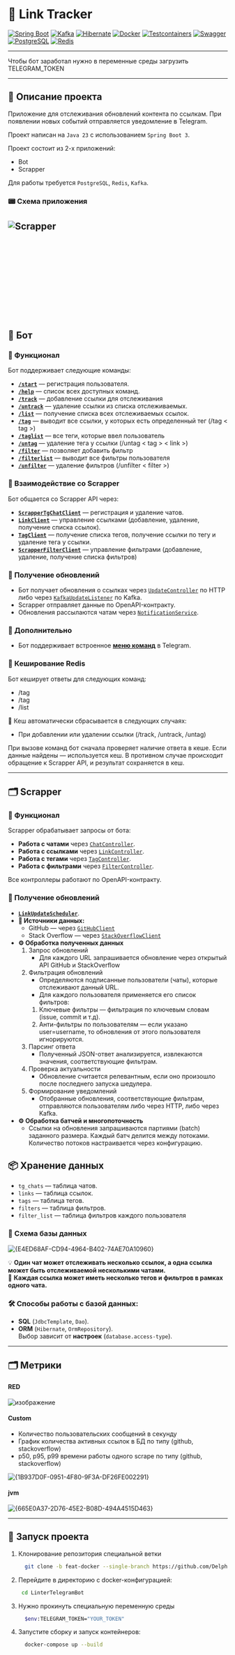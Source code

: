 # 📌 Link Tracker

[![Spring Boot](https://img.shields.io/badge/Spring%20Boot-logo-6DB33F?logo=spring)](https://spring.io/projects/spring-boot)
[![Kafka](https://img.shields.io/badge/Apache%20Kafka-logo-000?logo=apachekafka)](https://kafka.apache.org/)
[![Hibernate](https://img.shields.io/badge/Hibernate-logo-59666C?logo=hibernate)](https://hibernate.org/)
[![Docker](https://img.shields.io/badge/Docker-logo-2496ED?logo=docker)](https://www.docker.com/)
[![Testcontainers](https://img.shields.io/badge/Testcontainers-logo-000?logo=testcontainers)](https://testcontainers.com/)
[![Swagger](https://img.shields.io/badge/Swagger-logo-85EA2D?logo=swagger)](https://swagger.io/)
[![PostgreSQL](https://img.shields.io/badge/PostgreSQL-logo-336791?logo=postgresql)](https://www.postgresql.org/)
[![Redis](https://img.shields.io/badge/Redis-logo-DC382D?logo=redis)](https://redis.io/)

----

Чтобы бот заработал нужно в переменные среды загрузить TELEGRAM_TOKEN

----

## 📝 Описание проекта

Приложение для отслеживания обновлений контента по ссылкам.
При появлении новых событий отправляется уведомление в Telegram.

Проект написан на `Java 23` с использованием `Spring Boot 3`.

Проект состоит из 2-х приложений:
* Bot
* Scrapper

Для работы требуется `PostgreSQL`, `Redis`, `Kafka`.

### 📟 Схема приложения 
![Scrapper](https://github.com/user-attachments/assets/0a9cfa67-9f31-456f-a24d-24fbec93654e)<svg version="1.1" xmlns="http://www.w3.org/2000/svg" viewBox="0 0 7200.790836764663 2795.6894500653675" width="7200.790836764663" height="2795.6894500653675" class="excalidraw-svg">
---

## 🤖 Бот

### 📌 Функционал

Бот поддерживает следующие команды:

- [**`/start`**](https://github.com/Delphington/LinterBot/blob/main/bot/src/main/java/backend/academy/bot/command/helper/StartCommand.java) — регистрация пользователя.
- [**`/help`**](https://github.com/Delphington/LinterBot/blob/main/bot/src/main/java/backend/academy/bot/command/helper/HelpCommand.java) — список всех доступных команд.
- [**`/track`**](https://github.com/Delphington/LinterBot/blob/main/bot/src/main/java/backend/academy/bot/command/link/TrackCommand.java) — добавление ссылки для отслеживания 
- [**`/untrack`**](https://github.com/Delphington/LinterBot/blob/main/bot/src/main/java/backend/academy/bot/command/link/UntrackCommand.java) — удаление ссылки из списка отслеживаемых.
- [**`/list`**](https://github.com/Delphington/LinterBot/blob/main/bot/src/main/java/backend/academy/bot/command/link/ListCommand.java) — получение списка всех отслеживаемых ссылок.
- [**`/tag`**](https://github.com/Delphington/LinterBot/blob/main/bot/src/main/java/backend/academy/bot/command/tag/TagCommand.java) — выводит все ссылки, у которых есть определенный тег (/tag < tag >)
- [**`/taglist`**](https://github.com/Delphington/LinterBot/blob/main/bot/src/main/java/backend/academy/bot/command/tag/TagListCommand.java) — все теги, которые ввел пользователь
- [**`/untag`**](https://github.com/Delphington/LinterBot/blob/main/bot/src/main/java/backend/academy/bot/command/tag/UnTagCommand.java) — удаление тега у ссылки (/untag < tag > < link >)
- [**`/filter`**](https://github.com/Delphington/LinterBot/blob/main/bot/src/main/java/backend/academy/bot/command/filter/FilterCommand.java) — позволяет добавить фильтр
- [**`/filterlist`**](https://github.com/Delphington/LinterBot/blob/main/bot/src/main/java/backend/academy/bot/command/filter/FilterListCommand.java) — выводит все фильтры пользователя
- [**`/unfilter`**](https://github.com/Delphington/LinterBot/blob/main/bot/src/main/java/backend/academy/bot/command/filter/UnFilterCommand.java) — удаление фильтров (/unfilter < filter >)


### 🔄 Взаимодействие со Scrapper

Бот общается со Scrapper API через:
- [**`ScrapperTgChatClient`**](https://github.com/Delphington/LinterBot/blob/main/bot/src/main/java/backend/academy/bot/client/chat/ScrapperTgChatClientImpl.java) — регистрация и удаление чатов.
- [**`LinkClient`**](https://github.com/Delphington/LinterBot/blob/main/bot/src/main/java/backend/academy/bot/client/link/ScrapperLinkClientImpl.java) — управление ссылками (добавление, удаление, получение списка ссылок).
- [**`TagClient`**](https://github.com/Delphington/LinterBot/blob/main/bot/src/main/java/backend/academy/bot/client/tag/ScrapperTagClientImpl.java) — получение списка тегов, получение ссылки по тегу и удаление тега у ссылки.
- [**`ScrapperFilterClient`**](https://github.com/Delphington/LinterBot/blob/main/bot/src/main/java/backend/academy/bot/client/filter/ScrapperFilterClientImpl.java) — управление фильтрами (добавление, удаление, получение списка фильтров)

### 📩 Получение обновлений

- Бот получает обновления о ссылках через [`UpdateController`](https://github.com/Delphington/LinterBot/blob/main/bot/src/main/java/backend/academy/bot/api/controller/UpdateController.java) по HTTP либо через [`KafkaUpdateListener`](https://github.com/Delphington/LinterBot/blob/main/bot/src/main/java/backend/academy/bot/kafka/client/KafkaLinkUpdateListener.java) по Kafka.
- Scrapper отправляет данные по OpenAPI-контракту.
- Обновления рассылаются чатам через [`NotificationService`](https://github.com/Delphington/LinterBot/blob/main/bot/src/main/java/backend/academy/bot/notification/NotificationService.java).

### 📜 Дополнительно

- Бот поддерживает встроенное [**меню команд**](https://github.com/Delphington/LinterBot/blob/main/bot/src/main/java/backend/academy/bot/processor/UserMessageProcessor.java) в Telegram.

### 🧠 Кеширование Redis

Бот кеширует ответы для следующих команд:
- /tag
- /tag <tag>
- /list

🔄 Кеш автоматически сбрасывается в следующих случаях:
- При добавлении или удалении ссылки (/track, /untrack, /untag)

При вызове команд бот сначала проверяет наличие ответа в кеше. Если данные найдены — используется кеш. В противном случае происходит обращение к Scrapper API, и результат сохраняется в кеш.

---

## 🗂️ Scrapper

### 📌 Функционал

Scrapper обрабатывает запросы от бота:
- **Работа с чатами** через [`ChatController`](https://github.com/Delphington/LinterBot/blob/main/scrapper/src/main/java/backend/academy/scrapper/controller/ChatController.java).
- **Работа с ссылками** через [`LinkController`](https://github.com/Delphington/LinterBot/blob/main/scrapper/src/main/java/backend/academy/scrapper/controller/LinkController.java).
- **Работа с тегами** через [`TagController`](https://github.com/Delphington/LinterBot/blob/main/scrapper/src/main/java/backend/academy/scrapper/controller/TagController.java).
- **Работа с фильтрами** через [`FilterController`](https://github.com/Delphington/LinterBot/blob/main/scrapper/src/main/java/backend/academy/scrapper/controller/FilterController.java).

Все контроллеры работают по OpenAPI-контракту.

### 🔄 Получение обновлений

- [**`LinkUpdateScheduler`**](https://github.com/Delphington/LinterBot/blob/main/scrapper/src/main/java/backend/academy/scrapper/scheduler/LinkUpdaterScheduler.java).
- **📡 Источники данных:**
    - GitHub — через [`GitHubClient`](https://github.com/Delphington/LinterBot/blob/main/scrapper/src/main/java/backend/academy/scrapper/tracker/client/GitHubClient.java)
    - Stack Overflow — через [`StackOverflowClient`](https://github.com/Delphington/LinterBot/blob/main/scrapper/src/main/java/backend/academy/scrapper/tracker/client/StackOverFlowClient.java)
- **⚙️ Обработка полученных данных**
    1. Запрос обновлений
        - Для каждого URL запрашивается обновление через открытый API GitHub и StackOverflow
    2. Фильтрация обновлений
        - Определяются подписанные пользователи (чаты), которые отслеживают данный URL.
        - Для каждого пользователя применяется его список фильтров:
        1. Ключевые фильтры — фильтрация по ключевым словам (issue, commit и т.д).
        2. Анти-фильтры по пользователям — если указано user=username, то обновления от этого пользователя игнорируются.
    3. Парсинг ответа
        - Полученный JSON-ответ анализируется, извлекаются значения, соответствующие фильтрам.
    4. Проверка актуальности
        - Обновление считается релевантным, если оно произошло после последнего запуска шедулера.
    5. Формирование уведомлений
        - Отобранные обновления, соответствующие фильтрам, отправляются пользователям либо через HTTP, либо через Kafka.
- **⚙️ Обработка батчей и многопоточность**
    - Ссылки на обновления запрашиваются партиями (batch) заданного размера. Каждый батч делится между потоками. Количество потоков настраивается через конфигурацию.

## 📦 Хранение данных

- `tg_chats` — таблица чатов.
- `links` — таблица ссылок.
- `tags` — таблица тегов.
- `filters` — таблица фильтров.
- `filter_list` — таблица фильтров каждого пользователя

### 📌 Схема базы данных

![{E4ED68AF-CD94-4964-B402-74AE70A10960}](https://github.com/user-attachments/assets/26e0773b-61db-41fb-b696-01e68d824b3a)

💡 **Один чат может отслеживать несколько ссылок, а одна ссылка может быть отслеживаемой несколькими чатами.**  
📌 **Каждая ссылка может иметь несколько тегов и фильтров в рамках одного чата.**

### 🛠 Способы работы с базой данных:

- **SQL** (`JdbcTemplate`, `Dao`).
- **ORM** (`Hibernate`, `OrmRepository`).  
  Выбор зависит от **настроек** (`database.access-type`).

----


## 🗂️ Метрики

#### RED
![изображение](https://github.com/user-attachments/assets/e242b8e5-34e5-406f-9ee3-761fd25a7d87)

#### Custom
  - Количество пользовательских сообщений в секунду
  - График количества активных ссылок в БД по типу (github, stackoverflow)
  - p50, p95, p99 времени работы одного scrape по типу (github, stackoverflow)

![{1B937D0F-0951-4F80-9F3A-DF26FE002291}](https://github.com/user-attachments/assets/bf593a10-19ca-41dd-a3e4-ef42d0c78a20)

#### jvm
![{665E0A37-2D76-45E2-B08D-494A4515D463}](https://github.com/user-attachments/assets/57d6604c-28c4-419a-9f70-77d19927c95f)


---


## 🚀 Запуск проекта

1. Клонирование репозитория специальной ветки
    ```bash
      git clone -b feat-docker --single-branch https://github.com/Delphington/LinterBot
    ```

2. Перейдите в директорию с docker-конфигурацией:
   ```bash
    cd LinterTelegramBot
   ```
   
3. Нужно прокинуть специальную переменную среды
    ```bash
      $env:TELEGRAM_TOKEN="YOUR_TOKEN"
    ```

4. Запустите сборку и запуск контейнеров:
    ```bash
      docker-compose up --build
    ```
